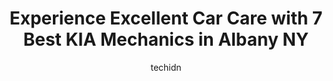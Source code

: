 ---
layout: ampstory
image: https://images.unsplash.com/photo-1490274494753-fd4f84681e7c?ixlib=rb-4.0.3&ixid=MnwxMjA3fDB8MHxwaG90by1wYWdlfHx8fGVufDB8fHx8&auto=format&fit=crop&w=640&h=853&q=80
author: techidn
featured: false
description: When it comes to maintaining and repairing your vehicle in Albany NY, USA, you deserve nothing but the best. Thats why the 7 best KIA Mechanic in the area are here to offer their expertise,
title: Experience Excellent Car Care with 7 Best KIA Mechanics in Albany NY
cover:
   title: Experience Excellent Car Care with 7 Best KIA Mechanics in Albany NY
   subtitle: Rickpate
   background: https://images.unsplash.com/photo-1490274494753-fd4f84681e7c?ixlib=rb-4.0.3&ixid=MnwxMjA3fDB8MHxwaG90by1wYWdlfHx8fGVufDB8fHx8&auto=format&fit=crop&w=640&h=853&q=80

pages: 
 - layout: thirds
   top: <h1>#1 Matthews Kia of Schenectady</h1>
   bottom: "<p>I truly cannot thank Matthews Kia enough for the incredible service I received from start to finish. Everyone from Connor in Sales to Andrew in Finance and the Sales Mana</p>"
   background: https://www.knot35.com/toplist/wp-content/uploads/2023/06/best-kia-mechanic-1-in-albany-ny-1685838942.jpeg
   backgroundblur: true
 - layout: thirds
   top: <h1>#2 Lia Hyundai Albany</h1>
   bottom: "<p>945 Central Ave, Albany, NY 12205, United States</p>"
   background: https://www.knot35.com/toplist/wp-content/uploads/2023/06/best-kia-mechanic-2-in-albany-ny-1685838942.jpeg
   cta:
      link: https://www.knot35.com/toplist/experience-excellent-car-care-with-7-best-kia-mechanics-in-albany-ny/
      text: Experience Excellent Car Care with 7 Best KIA Mechanics in Albany NY
 - layout: thirds
   top: <h1>#3 Paintworx Collision Center</h1>
   bottom: "<p>1175 Central Ave, Albany, NY 12205, United States</p>"
   background: https://www.knot35.com/toplist/wp-content/uploads/2023/06/best-kia-mechanic-3-in-albany-ny-1685838943.jpeg
   cta:
      link: https://www.knot35.com/toplist/experience-excellent-car-care-with-7-best-kia-mechanics-in-albany-ny/
      text: Experience Excellent Car Care with 7 Best KIA Mechanics in Albany NY
 - layout: thirds
   top: <h1>#4 Goodyear Auto Service</h1>
   bottom: "<p>46 Wolf Rd, Albany, NY 12205, United States</p>"
   background: https://images.unsplash.com/photo-1489694553447-4c9339da310d?ixlib=rb-4.0.3&ixid=MnwxMjA3fDB8MHxwaG90by1wYWdlfHx8fGVufDB8fHx8&auto=format&fit=crop&w=640&h=853&q=80
   cta:
      link: https://www.knot35.com/toplist/experience-excellent-car-care-with-7-best-kia-mechanics-in-albany-ny/
      text: Experience Excellent Car Care with 7 Best KIA Mechanics in Albany NY
 - layout: thirds
   top: <h1>#5 Lia Hyundai Albany Auto Repair & Service Center</h1>
   bottom: "<p>945 Central Ave, Albany, NY 12205, United States</p>"
   background: https://images.unsplash.com/photo-1557672172-298e090bd0f1?ixlib=rb-4.0.3&ixid=MnwxMjA3fDB8MHxwaG90by1wYWdlfHx8fGVufDB8fHx8&auto=format&fit=crop&w=640&h=853&q=80
   cta:
      link: https://www.knot35.com/toplist/experience-excellent-car-care-with-7-best-kia-mechanics-in-albany-ny/
      text: Experience Excellent Car Care with 7 Best KIA Mechanics in Albany NY
 - layout: thirds
   top: <h1>#6 Albany Light Truck and Car Repair</h1>
   bottom: "<p>6 Anderson Dr, Albany, NY 12205, United States</p>"
   background: https://images.unsplash.com/photo-1547366785-564103df7e13?ixlib=rb-4.0.3&ixid=MnwxMjA3fDB8MHxwaG90by1wYWdlfHx8fGVufDB8fHx8&auto=format&fit=crop&w=640&h=853&q=80
   cta:
      link: https://www.knot35.com/toplist/experience-excellent-car-care-with-7-best-kia-mechanics-in-albany-ny/
      text: Experience Excellent Car Care with 7 Best KIA Mechanics in Albany NY
 - layout: thirds
   top: <h1>#7 Bhatti Group</h1>
   bottom: "<p>236 S Swan St, Albany, NY 12202, United States</p>"
   background: https://images.unsplash.com/photo-1541356665065-22676f35dd40?ixlib=rb-4.0.3&ixid=MnwxMjA3fDB8MHxwaG90by1wYWdlfHx8fGVufDB8fHx8&auto=format&fit=crop&w=640&h=853&q=80
   cta:
      link: https://www.knot35.com/toplist/experience-excellent-car-care-with-7-best-kia-mechanics-in-albany-ny/
      text: Experience Excellent Car Care with 7 Best KIA Mechanics in Albany NY
 - layout: thirds
   middle: Continue reading...
   background: https://images.unsplash.com/photo-1618556658017-fd9c732d1360?ixlib=rb-4.0.3&ixid=MnwxMjA3fDB8MHxwaG90by1wYWdlfHx8fGVufDB8fHx8&auto=format&fit=crop&w=640&h=853&q=80
   cta:
      link: https://www.knot35.com/toplist/experience-excellent-car-care-with-7-best-kia-mechanics-in-albany-ny/
      text: Experience Excellent Car Care with 7 Best KIA Mechanics in Albany NY
      
---